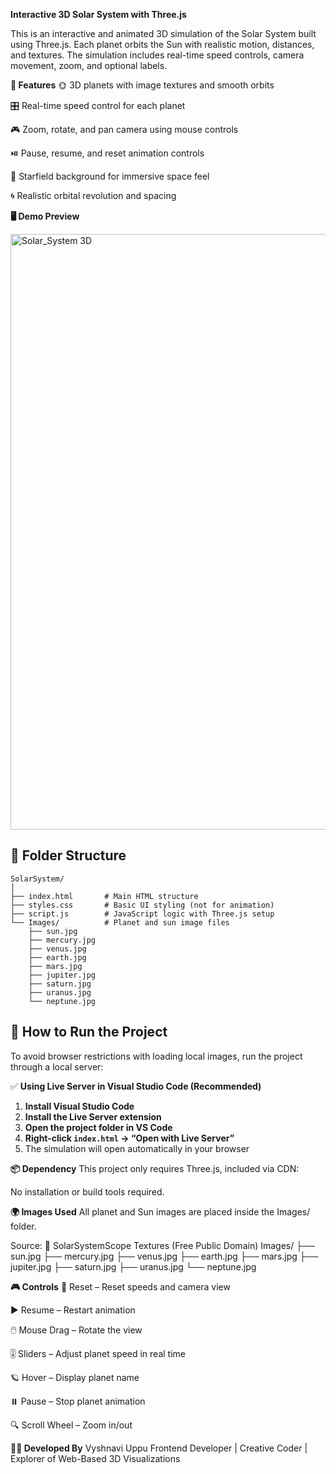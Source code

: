 **Interactive 3D Solar System with Three.js**

This is an interactive and animated 3D simulation of the Solar System built using Three.js. Each planet orbits the Sun with realistic motion, distances, and textures. The simulation includes real-time speed controls, camera movement, zoom, and optional labels.

**🌟 Features**
🌞 3D planets with image textures and smooth orbits

🎛️ Real-time speed control for each planet

🎮 Zoom, rotate, and pan camera using mouse controls

⏯️ Pause, resume, and reset animation controls

🌌 Starfield background for immersive space feel

🌀 Realistic orbital revolution and spacing

**🖥️ Demo Preview**

<img width="953" alt="Solar_System 3D" src="https://github.com/user-attachments/assets/d83c4f24-d22b-443b-9245-10c086149489" />

## 📁 Folder Structure

```text
SolarSystem/
│
├── index.html       # Main HTML structure
├── styles.css       # Basic UI styling (not for animation)
├── script.js        # JavaScript logic with Three.js setup
└── Images/          # Planet and sun image files
    ├── sun.jpg
    ├── mercury.jpg
    ├── venus.jpg
    ├── earth.jpg
    ├── mars.jpg
    ├── jupiter.jpg
    ├── saturn.jpg
    ├── uranus.jpg
    └── neptune.jpg
``` 



## 🚀 How to Run the Project

To avoid browser restrictions with loading local images, run the project through a local server:

✅ **Using Live Server in Visual Studio Code (Recommended)**

1. **Install Visual Studio Code**  
2. **Install the Live Server extension**  
3. **Open the project folder in VS Code**  
4. **Right-click `index.html` → “Open with Live Server”**  
5. The simulation will open automatically in your browser


**📦 Dependency**
This project only requires Three.js, included via CDN:

<script src="https://cdn.jsdelivr.net/npm/three@0.158.0/build/three.min.js"></script>
No installation or build tools required.

**🌍 Images Used**
All planet and Sun images are placed inside the Images/ folder.

Source:
🔗 SolarSystemScope Textures (Free Public Domain)
Images/
├── sun.jpg
├── mercury.jpg
├── venus.jpg
├── earth.jpg
├── mars.jpg
├── jupiter.jpg
├── saturn.jpg
├── uranus.jpg
└── neptune.jpg

**🎮 Controls**
🔄 Reset – Reset speeds and camera view

▶️ Resume – Restart animation

🖱️ Mouse Drag – Rotate the view

🎚️ Sliders – Adjust planet speed in real time

🪐 Hover – Display planet name 

⏸️ Pause – Stop planet animation

🔍 Scroll Wheel – Zoom in/out

**👩‍💻 Developed By**
Vyshnavi Uppu
Frontend Developer | Creative Coder | Explorer of Web-Based 3D Visualizations

